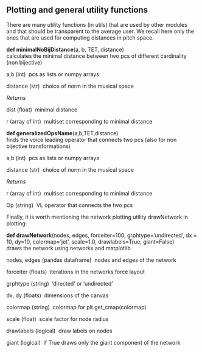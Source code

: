 ## Plotting and general utility functions

There are many utility functions (in <span>utils</span>) that are used
by other modules and that should be transparent to the average user. We
recall here only the ones that are used for computing distances in pitch
space.

<span>__def minimalNoBijDistance__(a, b, TET, distance)</span>  
calculates the minimal distance between two pcs of different cardinality
(non bijective)

<span><span>a,b (int)</span> </span>
pcs as lists or numpy arrays

<span><span>distance (str)</span> </span>
choice of norm in the musical space

<span>*Returns*</span>

<span><span>dist (float)</span> </span>
minimal distance

<span><span>r (array of int)</span> </span>
multiset corresponding to minimal distance

<span>__def generalizedOpsName__(a,b,TET,distance)</span>  
finds the voice leading operator that connects two pcs (also for non
bijective transformations)

<span><span>a,b (int)</span> </span>
pcs as lists or numpy arrays

<span><span>distance (str)</span> </span>
choice of norm in the musical space

<span>*Returns*</span>

<span><span>r (array of int)</span> </span>
multiset corresponding to minimal distance

<span><span>Op (string)</span> </span>
VL operator that connects the two pcs

Finally, it is worth mentioning the network plotting utility
<span>drawNetwork</span> in <span>plotting</span>:

<span>__def drawNetwork__(nodes, edges, forceiter=100, grphtype=’undirected’, dx
= 10, dy=10, colormap=’jet’, scale=1.0, drawlabels=True,
giant=False)</span>  
draws the network using <span>networkx</span> and
<span>matplotlib</span>

<span><span>nodes, edges (pandas dataframe)</span> </span>
nodes and edges of the network

<span><span>forceiter (floats)</span> </span>
iterations in the <span>networks</span> force layout

<span><span>grphtype (string)</span> </span>
’directed’ or ’undirected’

<span><span>dx, dy (floats)</span> </span>
dimensions of the canvas

<span><span>colormap (string)</span> </span>
colormap for <span>plt.get\_cmap(colormap)</span>

<span><span>scale (float)</span> </span>
scale factor for node radius

<span><span>drawlabels (logical)</span> </span>
draw labels on nodes

<span><span>giant (logical)</span> </span>
if <span>True</span> draws only the giant component of the network
